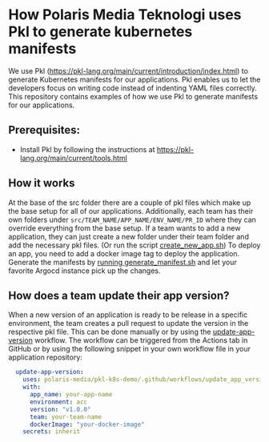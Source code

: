 # How Polaris Media Teknologi uses Pkl to generate kubernetes manifests
We use Pkl (https://pkl-lang.org/main/current/introduction/index.html) to generate Kubernetes manifests for our applications.
Pkl enables us to let the developers focus on writing code instead of indenting YAML files correctly.
This repository contains examples of how we use Pkl to generate manifests for our applications.

## Prerequisites:
- Install Pkl by following the instructions at https://pkl-lang.org/main/current/tools.html


## How it works
At the base of the src folder there are a couple of pkl files which make up the base setup for all of our applications.
Additionally, each team has their own folders under ```src/TEAM_NAME/APP_NAME/ENV_NAME/PR_ID``` where they can override everything from the base setup.
If a team wants to add a new application, they can just create a new folder under their team folder and add the necessary pkl files. (Or run the script [create_new_app.sh](create_new_app.sh))
To deploy an app, you need to add a docker image tag to deploy the application.
Generate the manifests by [running generate_manifest.sh](generate_manifest.sh) and let your favorite Argocd instance pick up the changes.

## How does a team update their app version?
When a new version of an application is ready to be release in a specific environment, the team creates a pull request to update the version in the respective pkl file.
This can be done manually or by using the [update-app-version](.github/workflows/update_app_version.yml) workflow.
The workflow can be triggered from the Actions tab in GitHub or by using the following snippet in your own workflow file in your application repository:

```yaml
  update-app-version:
    uses: polaris-media/pkl-k8s-demo/.github/workflows/update_app_version.yml@main
    with:
      app_name: your-app-name
      environment: acc
      version: "v1.0.0"
      team: your-team-name
      dockerImage: "your-docker-image"
    secrets: inherit
```

